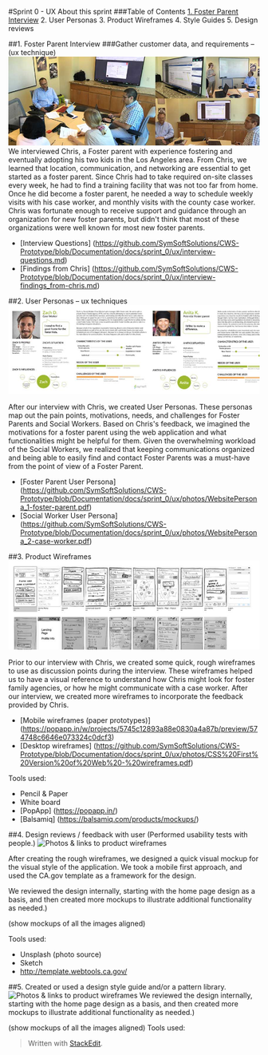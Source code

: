 #Sprint 0 - UX
About this sprint
###Table of Contents
[1. Foster Parent Interview](#first)
 2. User Personas
 3. Product Wireframes
 4. Style Guides
 5. Design reviews

##1.	<a name="first"></a>Foster Parent Interview
###Gather customer data, and requirements – (ux technique)
![Photos of foster parent interview](https://github.com/SymSoftSolutions/CWS-Prototype/blob/Documentation/docs/sprint_0/ux/photos/01_symsoft-solutions-chhs-rfi-75001_foster-parent-interview_850x300.jpg)
We interviewed Chris, a Foster parent with experience fostering and eventually adopting his two kids in the Los Angeles area. From Chris, we learned that location, communication, and networking are essential to get started as a foster parent. Since Chris had to take required on-site classes every week, he had to find a training facility that was not too far from home. Once he did become a foster parent, he needed a way to schedule weekly visits with his case worker, and monthly visits with the county case worker. Chris was fortunate enough to receive support and guidance through an organization for new foster parents, but didn't think that most of these organizations were well known for most new foster parents.

 - [Interview Questions] (https://github.com/SymSoftSolutions/CWS-Prototype/blob/Documentation/docs/sprint_0/ux/interview-questions.md)
 - [Findings from Chris] (https://github.com/SymSoftSolutions/CWS-Prototype/blob/Documentation/docs/sprint_0/ux/interview-findings_from-chris.md)


##2.	User Personas – ux techniques
![Photos & links to user personas](https://github.com/SymSoftSolutions/CWS-Prototype/blob/Documentation/docs/sprint_0/ux/photos/02_symsoft-solutions-chhs-rfi-75001_user-personas.jpg)

After our interview with Chris, we created User Personas. These personas map out the pain points, motivations, needs, and challenges for Foster Parents and Social Workers. Based on Chris's feedback, we imagined the motivations for a foster parent using the web application and what functionalities might be helpful for them. Given the overwhelming workload of the Social Workers, we realized that keeping communications organized and being able to easily find and contact Foster Parents was a must-have from the point of view of a Foster Parent.

- [Foster Parent User Persona] (https://github.com/SymSoftSolutions/CWS-Prototype/blob/Documentation/docs/sprint_0/ux/photos/WebsitePersona_1-foster-parent.pdf)
- [Social Worker User Persona] (https://github.com/SymSoftSolutions/CWS-Prototype/blob/Documentation/docs/sprint_0/ux/photos/WebsitePersona_2-case-worker.pdf)

##3.	Product Wireframes
![Photos & links to product wireframes](https://raw.githubusercontent.com/SymSoftSolutions/CWS-Prototype/2e3ceb04fa14e33d9181e88850c79cff4b9d95ac/docs/sprint_0/ux/photos/03_symsoft-solutions-chhs-rfi-75001_wireframes.jpg?token=AIBSn3kHL-ZDFmIlVOc-pZpn-f_H0VQWks5XUfg4wA%3D%3D)

Prior to our interview with Chris, we created some quick, rough wireframes to use as discussion points during the interview. These wireframes helped us to have a visual reference to understand how Chris might look for foster family agencies, or how he might communicate with a case worker. After our interview, we created more wireframes to incorporate the feedback provided by Chris.

- [Mobile wireframes (paper prototypes)] (https://popapp.in/w/projects/5745c12893a88e0830a4a87b/preview/574748c6646e073324c0dcf3)
- [Desktop wireframes] (https://github.com/SymSoftSolutions/CWS-Prototype/blob/Documentation/docs/sprint_0/ux/photos/CSS%20First%20Version%20of%20Web%20-%20wireframes.pdf)

Tools used:
- Pencil & Paper 
- White board
- [PopApp] (https://popapp.in/)
- [Balsamiq] (https://balsamiq.com/products/mockups/)

##4.	Design reviews / feedback with user (Performed usability tests with people.)
![Photos & links to product wireframes](http://placehold.it/850x300)

After creating the rough wireframes, we designed a quick visual mockup for the visual style of the application. We took a mobile first approach, and used the CA.gov template as a framework for the design.

We reviewed the design internally, starting with the home page design as a basis, and then created more mockups to illustrate additional functionality as needed.)

(show mockups of all the images aligned)

Tools used:
- Unsplash (photo source)
- Sketch 
- http://template.webtools.ca.gov/

##5.	Created or used a design style guide and/or a pattern library. 
![Photos & links to product wireframes](http://placehold.it/850x300)
We reviewed the design internally, starting with the home page design as a basis, and then created more mockups to illustrate additional functionality as needed.)

(show mockups of all the images aligned)
Tools used:

> Written with [StackEdit](https://stackedit.io/).

